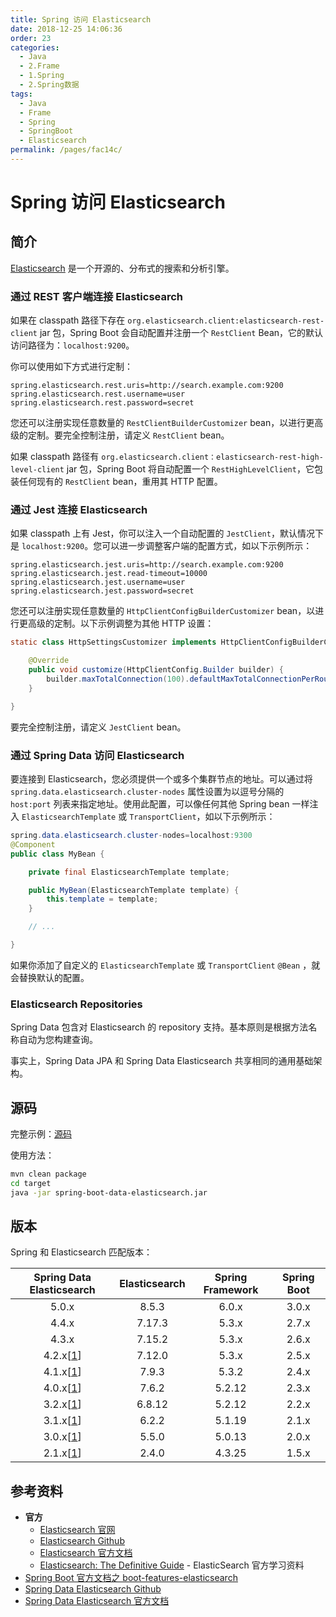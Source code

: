 ```yaml
---
title: Spring 访问 Elasticsearch
date: 2018-12-25 14:06:36
order: 23
categories:
  - Java
  - 2.Frame
  - 1.Spring
  - 2.Spring数据
tags:
  - Java
  - Frame
  - Spring
  - SpringBoot
  - Elasticsearch
permalink: /pages/fac14c/
---
```


# Spring 访问 Elasticsearch

## 简介

[Elasticsearch](https://www.elastic.co/products/elasticsearch) 是一个开源的、分布式的搜索和分析引擎。

### 通过 REST 客户端连接 Elasticsearch

如果在 classpath 路径下存在 `org.elasticsearch.client:elasticsearch-rest-client` jar 包，Spring Boot 会自动配置并注册一个 `RestClient` Bean，它的默认访问路径为：`localhost:9200`。

你可以使用如下方式进行定制：

```properties
spring.elasticsearch.rest.uris=http://search.example.com:9200
spring.elasticsearch.rest.username=user
spring.elasticsearch.rest.password=secret
```

您还可以注册实现任意数量的 `RestClientBuilderCustomizer` bean，以进行更高级的定制。要完全控制注册，请定义 `RestClient` bean。

如果 classpath 路径有 `org.elasticsearch.client：elasticsearch-rest-high-level-client` jar 包，Spring Boot 将自动配置一个 `RestHighLevelClient`，它包装任何现有的 `RestClient` bean，重用其 HTTP 配置。

### 通过 Jest 连接 Elasticsearch

如果 classpath 上有 Jest，你可以注入一个自动配置的 `JestClient`，默认情况下是 `localhost:9200`。您可以进一步调整客户端的配置方式，如以下示例所示：

```properties
spring.elasticsearch.jest.uris=http://search.example.com:9200
spring.elasticsearch.jest.read-timeout=10000
spring.elasticsearch.jest.username=user
spring.elasticsearch.jest.password=secret
```

您还可以注册实现任意数量的 `HttpClientConfigBuilderCustomizer` bean，以进行更高级的定制。以下示例调整为其他 HTTP 设置：

```java
static class HttpSettingsCustomizer implements HttpClientConfigBuilderCustomizer {

	@Override
	public void customize(HttpClientConfig.Builder builder) {
		builder.maxTotalConnection(100).defaultMaxTotalConnectionPerRoute(5);
	}

}
```

要完全控制注册，请定义 `JestClient` bean。

### 通过 Spring Data 访问 Elasticsearch

要连接到 Elasticsearch，您必须提供一个或多个集群节点的地址。可以通过将 `spring.data.elasticsearch.cluster-nodes` 属性设置为以逗号分隔的 `host:port` 列表来指定地址。使用此配置，可以像任何其他 Spring bean 一样注入 `ElasticsearchTemplate` 或 `TransportClient`，如以下示例所示：

```java
spring.data.elasticsearch.cluster-nodes=localhost:9300
@Component
public class MyBean {

	private final ElasticsearchTemplate template;

	public MyBean(ElasticsearchTemplate template) {
		this.template = template;
	}

	// ...

}
```

如果你添加了自定义的 `ElasticsearchTemplate` 或 `TransportClient` `@Bean` ，就会替换默认的配置。

### Elasticsearch Repositories

Spring Data 包含对 Elasticsearch 的 repository 支持。基本原则是根据方法名称自动为您构建查询。

事实上，Spring Data JPA 和 Spring Data Elasticsearch 共享相同的通用基础架构。

## 源码

完整示例：[源码](https://github.com/dunwu/spring-boot-tutorial/tree/master/codes/spring-boot-data-elasticsearch)

使用方法：

```bash
mvn clean package
cd target
java -jar spring-boot-data-elasticsearch.jar
```

## 版本

Spring 和 Elasticsearch 匹配版本：

|                                        Spring Data Elasticsearch                                         | Elasticsearch | Spring Framework | Spring Boot |
| :------------------------------------------------------------------------------------------------------: | :-----------: | :--------------: | :---------: |
|                                                  5.0.x                                                   |     8.5.3     |      6.0.x       |    3.0.x    |
|                                                  4.4.x                                                   |    7.17.3     |      5.3.x       |    2.7.x    |
|                                                  4.3.x                                                   |    7.15.2     |      5.3.x       |    2.6.x    |
| 4.2.x[[1](https://docs.spring.io/spring-data/elasticsearch/docs/current/reference/html/#_footnotedef_1)] |    7.12.0     |      5.3.x       |    2.5.x    |
| 4.1.x[[1](https://docs.spring.io/spring-data/elasticsearch/docs/current/reference/html/#_footnotedef_1)] |     7.9.3     |      5.3.2       |    2.4.x    |
| 4.0.x[[1](https://docs.spring.io/spring-data/elasticsearch/docs/current/reference/html/#_footnotedef_1)] |     7.6.2     |      5.2.12      |    2.3.x    |
| 3.2.x[[1](https://docs.spring.io/spring-data/elasticsearch/docs/current/reference/html/#_footnotedef_1)] |    6.8.12     |      5.2.12      |    2.2.x    |
| 3.1.x[[1](https://docs.spring.io/spring-data/elasticsearch/docs/current/reference/html/#_footnotedef_1)] |     6.2.2     |      5.1.19      |    2.1.x    |
| 3.0.x[[1](https://docs.spring.io/spring-data/elasticsearch/docs/current/reference/html/#_footnotedef_1)] |     5.5.0     |      5.0.13      |    2.0.x    |
| 2.1.x[[1](https://docs.spring.io/spring-data/elasticsearch/docs/current/reference/html/#_footnotedef_1)] |     2.4.0     |      4.3.25      |    1.5.x    |

## 参考资料

- **官方**
  - [Elasticsearch 官网](https://www.elastic.co/cn/products/elasticsearch)
  - [Elasticsearch Github](https://github.com/elastic/elasticsearch)
  - [Elasticsearch 官方文档](https://www.elastic.co/guide/en/elasticsearch/reference/current/index.html)
  - [Elasticsearch: The Definitive Guide](https://www.elastic.co/guide/en/elasticsearch/guide/master/index.html) - ElasticSearch 官方学习资料
- [Spring Boot 官方文档之 boot-features-elasticsearch](https://docs.spring.io/spring-boot/docs/current/reference/htmlsingle/#boot-features-elasticsearch)
- [Spring Data Elasticsearch Github](https://github.com/spring-projects/spring-data-elasticsearch)
- [Spring Data Elasticsearch 官方文档](https://docs.spring.io/spring-data/elasticsearch/docs/current/reference/html/)